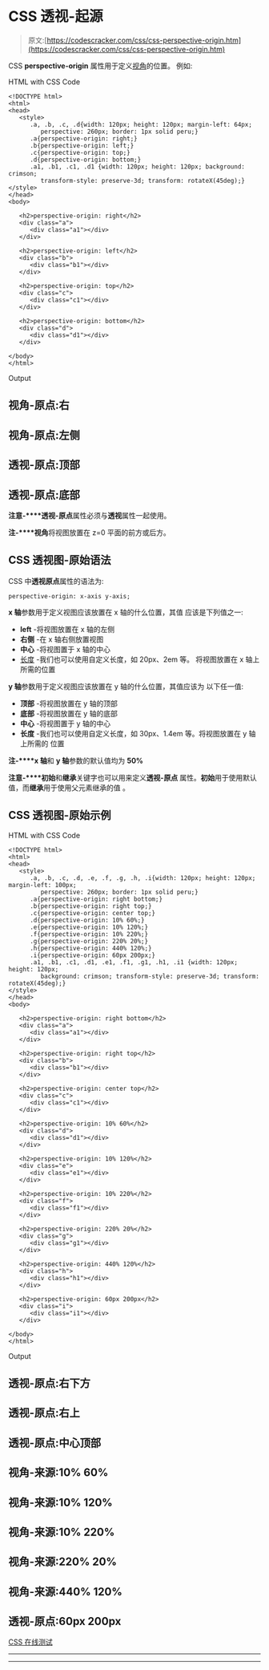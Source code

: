 # CSS 透视-起源

> 原文:[https://codescracker.com/css/css-perspective-origin.htm](https://codescracker.com/css/css-perspective-origin.htm)

CSS **perspective-origin** 属性用于定义[视角](/css/css-perspective-property.htm)的位置。 例如:

HTML with CSS Code

```
<!DOCTYPE html>
<html>
<head>
   <style>
      .a, .b, .c, .d{width: 120px; height: 120px; margin-left: 64px;
         perspective: 260px; border: 1px solid peru;}
      .a{perspective-origin: right;}
      .b{perspective-origin: left;}
      .c{perspective-origin: top;}
      .d{perspective-origin: bottom;}
      .a1, .b1, .c1, .d1 {width: 120px; height: 120px; background: crimson;
         transform-style: preserve-3d; transform: rotateX(45deg);}
</style>
</head>
<body>

   <h2>perspective-origin: right</h2>
   <div class="a">
      <div class="a1"></div>
   </div>

   <h2>perspective-origin: left</h2>
   <div class="b">
      <div class="b1"></div>
   </div>

   <h2>perspective-origin: top</h2>
   <div class="c">
      <div class="c1"></div>
   </div>

   <h2>perspective-origin: bottom</h2>
   <div class="d">
      <div class="d1"></div>
   </div>

</body>
</html>
```

Output

## 视角-原点:右

## 视角-原点:左侧

## 透视-原点:顶部

## 透视-原点:底部

**注意-****透视-原点**属性必须与**透视**属性一起使用。

**注-****视角**将视图放置在 z=0 平面的前方或后方。

## CSS 透视图-原始语法

CSS 中**透视原点**属性的语法为:

```
perspective-origin: x-axis y-axis;
```

**x 轴**参数用于定义视图应该放置在 x 轴的什么位置，其值 应该是下列值之一:

*   **left** -将视图放置在 x 轴的左侧
*   **右侧** -在 x 轴右侧放置视图
*   **中心** -将视图置于 x 轴的中心
*   [长度](/css/css-length-units.htm) -我们也可以使用自定义长度，如 20px、2em 等。 将视图放置在 x 轴上所需的位置

**y 轴**参数用于定义视图应该放置在 y 轴的什么位置，其值应该为 以下任一值:

*   **顶部** -将视图放置在 y 轴的顶部
*   **底部** -将视图放置在 y 轴的底部
*   **中心** -将视图置于 y 轴的中心
*   **长度** -我们也可以使用自定义长度，如 30px、1.4em 等。将视图放置在 y 轴上所需的 位置

**注-****x 轴**和 **y 轴**参数的默认值均为 **50%**

**注意-****初始**和**继承**关键字也可以用来定义**透视-原点** 属性。**初始**用于使用默认值，而**继承**用于使用父元素继承的值 。

## CSS 透视图-原始示例

HTML with CSS Code

```
<!DOCTYPE html>
<html>
<head>
   <style>
      .a, .b, .c, .d, .e, .f, .g, .h, .i{width: 120px; height: 120px; margin-left: 100px;
         perspective: 260px; border: 1px solid peru;}
      .a{perspective-origin: right bottom;}
      .b{perspective-origin: right top;}
      .c{perspective-origin: center top;}
      .d{perspective-origin: 10% 60%;}
      .e{perspective-origin: 10% 120%;}
      .f{perspective-origin: 10% 220%;}
      .g{perspective-origin: 220% 20%;}
      .h{perspective-origin: 440% 120%;}
      .i{perspective-origin: 60px 200px;}
      .a1, .b1, .c1, .d1, .e1, .f1, .g1, .h1, .i1 {width: 120px; height: 120px;
         background: crimson; transform-style: preserve-3d; transform: rotateX(45deg);}
</style>
</head>
<body>

   <h2>perspective-origin: right bottom</h2>
   <div class="a">
      <div class="a1"></div>
   </div>

   <h2>perspective-origin: right top</h2>
   <div class="b">
      <div class="b1"></div>
   </div>

   <h2>perspective-origin: center top</h2>
   <div class="c">
      <div class="c1"></div>
   </div>

   <h2>perspective-origin: 10% 60%</h2>
   <div class="d">
      <div class="d1"></div>
   </div>

   <h2>perspective-origin: 10% 120%</h2>
   <div class="e">
      <div class="e1"></div>
   </div>

   <h2>perspective-origin: 10% 220%</h2>
   <div class="f">
      <div class="f1"></div>
   </div>

   <h2>perspective-origin: 220% 20%</h2>
   <div class="g">
      <div class="g1"></div>
   </div>

   <h2>perspective-origin: 440% 120%</h2>
   <div class="h">
      <div class="h1"></div>
   </div>

   <h2>perspective-origin: 60px 200px</h2>
   <div class="i">
      <div class="i1"></div>
   </div>

</body>
</html>
```

Output

## 透视-原点:右下方

## 透视-原点:右上

## 透视-原点:中心顶部

## 视角-来源:10% 60%

## 视角-来源:10% 120%

## 视角-来源:10% 220%

## 视角-来源:220% 20%

## 视角-来源:440% 120%

## 透视-原点:60px 200px

[CSS 在线测试](/exam/showtest.php?subid=5)

* * *

* * *